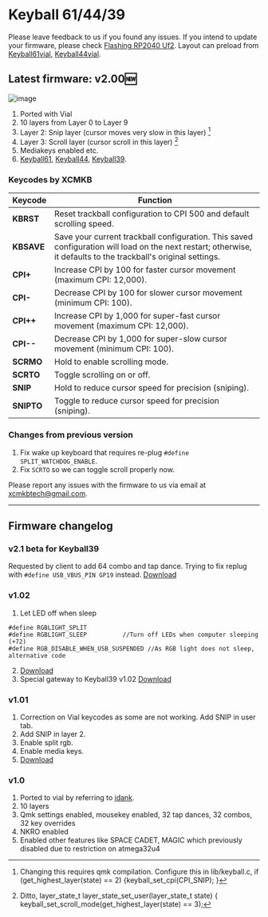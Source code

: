 # Keyball 61/44/39
Please leave feedback to us if you found any issues. If you intend to update your firmware, please check [Flashing RP2040 Uf2](https://github.com/superxc3/xcmkb/blob/main/list%20of%20items/list%20of%20keyboards/60percent/sofle/sofleplus/flashingboard.md). Layout can preload from [Keyball61vial](https://drive.google.com/file/d/1ZNjguHmwGigQJ9IpzdkbI_sLDvHiMkt5/view?usp=drive_link), [Keyball44vial](https://cdn.shopify.com/s/files/1/0691/8963/2259/files/layout44.vil?v=1733385186).

## Latest firmware: v2.00🆕
![image](https://github.com/user-attachments/assets/62b93787-6e6f-46b8-94dd-34addea8ba7e)

1. Ported with Vial
2. 10 layers from Layer 0 to Layer 9
3. Layer 2: Snip layer (cursor moves very slow in this layer) [^1]
4. Layer 3: Scroll layer (cursor scroll in this layer) [^2]
5. Mediakeys enabled etc.
6. [Keyball61](https://cdn.shopify.com/s/files/1/0691/8963/2259/files/keyball_keyball61_vial-v2.00.uf2?v=1733382765), [Keyball44](https://cdn.shopify.com/s/files/1/0691/8963/2259/files/keyball_keyball44_vial-v2.00.uf2?v=1733385183), [Keyball39](https://cdn.shopify.com/s/files/1/0691/8963/2259/files/keyball_keyball39_vial-v2.00.uf2?v=1733385286).

[^1]: Changing this requires qmk compilation. Configure this in lib/keyball.c, if (get_highest_layer(state) == 2) {keyball_set_cpi(CPI_SNIP); }
[^2]: Ditto, layer_state_t layer_state_set_user(layer_state_t state) { keyball_set_scroll_mode(get_highest_layer(state) == 3);

### Keycodes by XCMKB
| **Keycode** | **Function**                                                                                                   |
|-------------|---------------------------------------------------------------------------------------------------------------|
| **KBRST**   | Reset trackball configuration to CPI 500 and default scrolling speed.                                          |
| **KBSAVE**  | Save your current trackball configuration. This saved configuration will load on the next restart; otherwise, it defaults to the trackball's original settings. |
| **CPI+**    | Increase CPI by 100 for faster cursor movement (maximum CPI: 12,000).                                         |
| **CPI-**    | Decrease CPI by 100 for slower cursor movement (minimum CPI: 100).                                            |
| **CPI++**   | Increase CPI by 1,000 for super-fast cursor movement (maximum CPI: 12,000).                                   |
| **CPI--**   | Decrease CPI by 1,000 for super-slow cursor movement (minimum CPI: 100).                                      |
| **SCRMO**   | Hold to enable scrolling mode.                                                                                |
| **SCRTO**   | Toggle scrolling on or off.                                                                                   |
| **SNIP**    | Hold to reduce cursor speed for precision (sniping).  |
| **SNIPTO**  | Toggle to reduce cursor speed for precision (sniping).  |


### Changes from previous version
1. Fix wake up keyboard that requires re-plug `#define SPLIT_WATCHDOG_ENABLE`.
2. Fix `SCRTO` so we can toggle scroll properly now.

Please report any issues with the firmware to us via email at [xcmkbtech@gmail.com](mailto:xcmkbtech@gmail.com).

---

## Firmware changelog

### v2.1 beta for Keyball39
Requested by client to add 64 combo and tap dance. Trying to fix replug with `#define USB_VBUS_PIN GP19` instead. [Download](https://cdn.shopify.com/s/files/1/0691/8963/2259/files/keyball_keyball39_vial_v21beta.uf2?v=1734090562)

### v1.02
1. Let LED off when sleep
```
#define RGBLIGHT_SPLIT
#define RGBLIGHT_SLEEP 			//Turn off LEDs when computer sleeping (+72)
#define RGB_DISABLE_WHEN_USB_SUSPENDED //As RGB light does not sleep, alternative code
```
2. [Download](https://drive.google.com/file/d/1z029VRAnYXVFQ3z6HQBAIs96kgq-sYs1/view?usp=drive_link)
3. Special gateway to Keyball39 v1.02 [Download](https://drive.google.com/file/d/1WGBTCxgcSJNxjMod5waWxutPEIhL-rQC/view?usp=drive_link)

### v1.01
1. Correction on Vial keycodes as some are not working. Add SNIP in user tab.
2. Add SNIP in layer 2.
3. Enable split rgb.
4. Enable media keys.
5. [Download](https://drive.google.com/file/d/1Y9Di4MhtI9igfosnx0lmt8xSR31bet5c/view?usp=drive_link)
   
### v1.0
1. Ported to vial by referring to [idank](https://github.com/idank/qmk_firmware/tree/dev-rp2040/keyboards/keyball/keyball61).
2. 10 layers
3. Qmk settings enabled, mousekey enabled, 32 tap dances, 32 combos, 32 key overrides
4. NKRO enabled
5. Enabled other features like SPACE CADET, MAGIC which previously disabled due to restriction on atmega32u4
   
